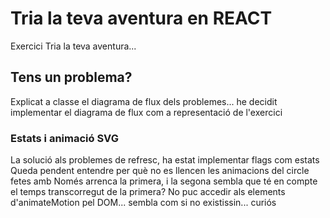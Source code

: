 # Tria la teva aventura en REACT

Exercici Tria la teva aventura...

## Tens un problema?

Explicat a classe el diagrama de flux dels problemes... he decidit implementar el diagrama de flux com a representació de l'exercici

### Estats i animació SVG

La solució als problemes de refresc, ha estat implementar flags com estats
Queda pendent entendre per què no es llencen les animacions del circle fetes amb <animateMotion>
Només arrenca la primera, i la segona sembla que té en compte el temps transcorregut de la primera?
No puc accedir als elements d'animateMotion pel DOM... sembla com si no existissin... curiós
